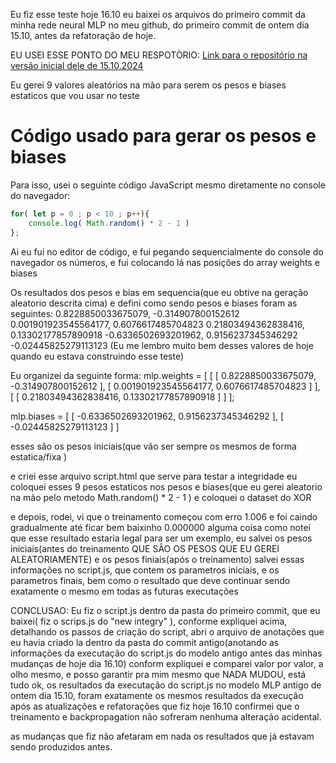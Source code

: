 Eu fiz esse teste hoje 16.10
eu baixei os arquivos do primeiro commit da minha rede neural MLP no meu github, do primeiro commit de ontem dia 15.10, antes da refatoração de hoje.

EU USEI ESSE PONTO DO MEU RESPOTÒRIO:
[ Link para o repositório na versão inicial dele de 15.10.2024 ](https://github.com/WilliamJardim/MLP-mini/tree/91bbd8bee309b5ae4cc27c234724a6cfc07941fe)

Eu gerei 9 valores aleatórios na mão para serem os pesos e biases estaticos que vou usar no teste

# Código usado para gerar os pesos e biases
Para isso, usei o seguinte código JavaScript mesmo diretamente no console do navegador:
```javascript
for( let p = 0 ; p < 10 ; p++){ 
    console.log( Math.random() * 2 - 1 ) 
};
```
Ai eu fui no editor de código, e fui pegando sequencialmente do console do navegador os números, e fui colocando lá nas posições do array weights e biases

Os resultados dos pesos e bias em sequencia(que eu obtive na geração aleatorio descrita cima) e defini como sendo pesos e biases foram as seguintes:
0.8228850033675079,
-0.314907800152612
0.001901923545564177,
0.6076617485704823
0.21803494362838416,
0.13302177857890918
-0.6336502693201962,
0.9156237345346292
-0.02445825279113123
(Eu me lembro muito bem desses valores de hoje quando eu estava construindo esse teste)

Eu organizei da seguinte forma:
mlp.weights = [
    [
        [
            0.8228850033675079,
            -0.314907800152612
        ],
        [
            0.001901923545564177,
            0.6076617485704823
        ]
    ],
    [
        [
            0.21803494362838416,
            0.13302177857890918
        ]
    ]
];

mlp.biases = [
    [
        -0.6336502693201962,
        0.9156237345346292
    ],
    [
        -0.02445825279113123
    ]
]

esses são os pesos iniciais(que vão ser sempre os mesmos de forma estatica/fixa )

e criei esse arquivo script.html que serve para testar a integridade
eu coloquei esses 9 pesos estaticos nos pesos e biases(que eu gerei aleatorio na mão pelo metodo Math.random() * 2 - 1 )
e coloquei o dataset do XOR

e depois, rodei, vi que o treinamento começou com erro 1.006 e foi caindo gradualmente até ficar bem baixinho 0.000000 alguma coisa
como notei que esse resultado estaria legal para ser um exemplo, eu salvei os pesos iniciais(antes do treinamento QUE SÂO OS PESOS QUE EU GEREI ALEATORIAMENTE) e os pesos finiais(após o treinamento)
salvei essas informações no script.js, que contem os parametros iniciais, e os parametros finais, bem como o resultado que deve continuar sendo exatamente o mesmo em todas as futuras executações

CONCLUSAO:
Eu fiz o script.js dentro da pasta do primeiro commit, que eu baixei( fiz o scrips.js do "new integry" ), conforme expliquei acima, detalhando os passos de criação do script,
abri o arquivo de anotações que eu havia criado la dentro da pasta do commit antigo(anotando as informações da executação do script.js do modelo antigo antes das minhas mudanças de hoje dia 16.10) conform expliquei 
e comparei valor por valor, a olho mesmo, e posso garantir pra mim mesmo que NADA MUDOU, está tudo ok, os resultados da executação do script.js no modelo MLP antigo de ontem dia 15.10, foram exatamente os mesmos resultados da execução após as atualizações e refatorações que fiz hoje 16.10
confirmei que o treinamento e backpropagation não sofreram nenhuma alteração acidental.

as mudanças que fiz não afetaram em nada os resultados que já estavam sendo produzidos antes.

